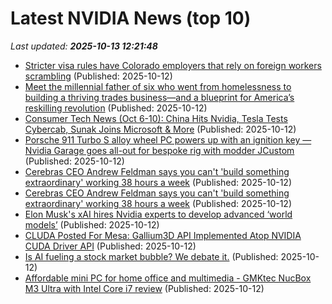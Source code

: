 # Latest NVIDIA News (top 10)
_Last updated: **2025-10-13 12:21:48**_

- [Stricter visa rules have Colorado employers that rely on foreign workers scrambling](https://www.denverpost.com/2025/10/12/h1b-visas-trump-immigration-colorado-employers/) (Published: 2025-10-12)
- [Meet the millennial father of six who went from homelessness to building a thriving trades business—and a blueprint for America’s reskilling revolution](https://fortune.com/2025/10/12/father-homelessness-six-figures-trade-business-reskilling-artificial-intelligence/) (Published: 2025-10-12)
- [Consumer Tech News (Oct 6-10): China Hits Nvidia, Tesla Tests Cybercab, Sunak Joins Microsoft & More](https://biztoc.com/x/6d0645f3d676bba9) (Published: 2025-10-12)
- [Porsche 911 Turbo S alloy wheel PC powers up with an ignition key — Nvidia Garage goes all-out for bespoke rig with modder JCustom](https://www.tomshardware.com/desktops/pc-building/porsche-911-turbo-s-alloy-wheel-pc-powers-up-with-an-ignition-key-nvidia-garage-goes-all-out-for-bespoke-rig-with-modder-jcustom) (Published: 2025-10-12)
- [Cerebras CEO Andrew Feldman says you can't 'build something extraordinary' working 38 hours a week](https://biztoc.com/x/ef6146d2ffe9f9d2) (Published: 2025-10-12)
- [Cerebras CEO Andrew Feldman says you can't 'build something extraordinary' working 38 hours a week](https://www.businessinsider.com/ai-tech-ceo-work-life-balance-cerebras-ceo-andrew-feldman-2025-10) (Published: 2025-10-12)
- [Elon Musk's xAI hires Nvidia experts to develop advanced ‘world models’](https://economictimes.indiatimes.com/tech/artificial-intelligence/elon-musks-xai-hires-nvidia-experts-to-develop-advanced-world-models/articleshow/124499795.cms) (Published: 2025-10-12)
- [CLUDA Posted For Mesa: Gallium3D API Implemented Atop NVIDIA CUDA Driver API](https://www.phoronix.com/news/Mesa-CLUDA-MR-CUDA-Gallium) (Published: 2025-10-12)
- [Is AI fueling a stock market bubble? We debate it.](https://www.businessinsider.com/stock-market-ai-bubble-crash-outlook-forecast-debate-valuation-risk-2025-10) (Published: 2025-10-12)
- [Affordable mini PC for home office and multimedia - GMKtec NucBox M3 Ultra with Intel Core i7 review](https://www.notebookcheck.net/Affordable-mini-PC-for-home-office-and-multimedia-GMKtec-NucBox-M3-Ultra-with-Intel-Core-i7-review.1136014.0.html) (Published: 2025-10-12)
